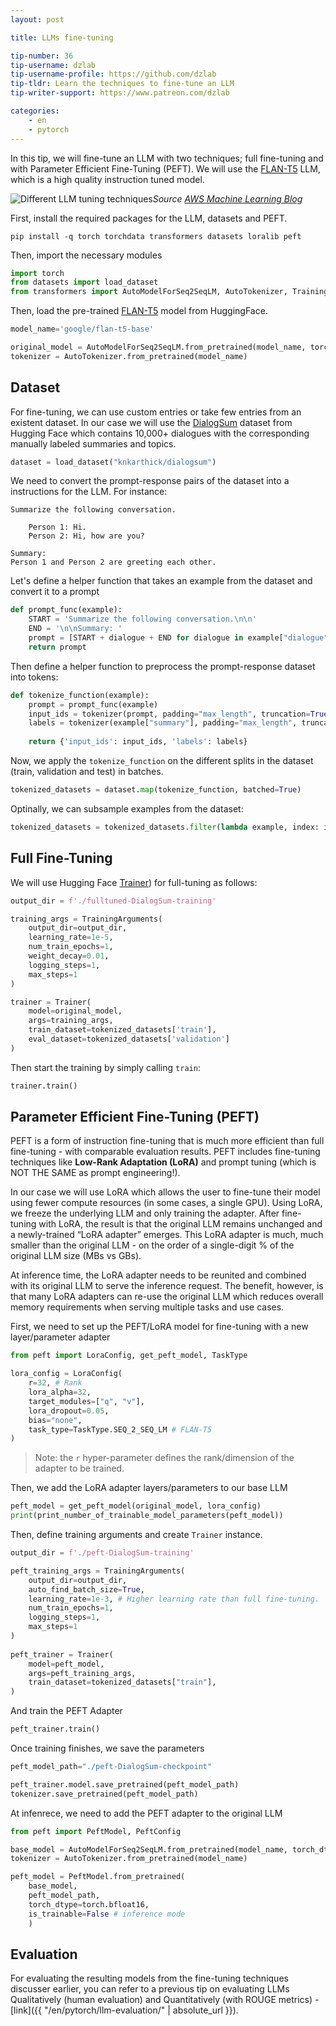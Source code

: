 ```yaml
---
layout: post

title: LLMs fine-tuning

tip-number: 36
tip-username: dzlab
tip-username-profile: https://github.com/dzlab
tip-tldr: Learn the techniques to fine-tune an LLM
tip-writer-support: https://www.patreon.com/dzlab

categories:
    - en
    - pytorch
---
```


In this tip, we will fine-tune an LLM with two techniques; full fine-tuning and with Parameter Efficient Fine-Tuning (PEFT). We will use the [FLAN-T5](https://huggingface.co/docs/transformers/model_doc/flan-t5) LLM, which is a high quality instruction tuned model. 


![Different LLM tuning techniques](https://d2908q01vomqb2.cloudfront.net/f1f836cb4ea6efb2a0b1b99f41ad8b103eff4b59/2023/09/11/Optimize_generative_AI_workloads_for_Sustainabilit_11092023_1-1.png)_Source [AWS Machine Learning Blog](https://aws.amazon.com/blogs/machine-learning/optimize-generative-ai-workloads-for-environmental-sustainability/)_

First, install the required packages for the LLM, datasets and PEFT.
```shell
pip install -q torch torchdata transformers datasets loralib peft
```

Then, import the necessary modules

```python
import torch
from datasets import load_dataset
from transformers import AutoModelForSeq2SeqLM, AutoTokenizer, TrainingArguments, Trainer
```

Then, load the pre-trained [FLAN-T5](https://huggingface.co/docs/transformers/model_doc/flan-t5) model from HuggingFace.

```python
model_name='google/flan-t5-base'

original_model = AutoModelForSeq2SeqLM.from_pretrained(model_name, torch_dtype=torch.bfloat16)
tokenizer = AutoTokenizer.from_pretrained(model_name)
```

## Dataset

For fine-tuning, we can use custom entries or take few entries from an existent dataset. In our case we will use the [DialogSum](https://huggingface.co/datasets/knkarthick/dialogsum) dataset from Hugging Face which contains 10,000+ dialogues with the corresponding manually labeled summaries and topics.

```python
dataset = load_dataset("knkarthick/dialogsum")
```

We need to convert the prompt-response pairs of the dataset into a instructions for the LLM. For instance:

```
Summarize the following conversation.

    Person 1: Hi.
    Person 2: Hi, how are you?
    
Summary:
Person 1 and Person 2 are greeting each other.
```

Let's define a helper function that takes an example from the dataset and convert it to a prompt

```python
def prompt_func(example):
    START = 'Summarize the following conversation.\n\n'
    END = '\n\nSummary: '
    prompt = [START + dialogue + END for dialogue in example["dialogue"]]
    return prompt
```

Then define a helper function to preprocess the prompt-response dataset into tokens:

```python
def tokenize_function(example):
    prompt = prompt_func(example)
    input_ids = tokenizer(prompt, padding="max_length", truncation=True, return_tensors="pt").input_ids
    labels = tokenizer(example["summary"], padding="max_length", truncation=True, return_tensors="pt").input_ids
    
    return {'input_ids': input_ids, 'labels': labels}
```

Now, we apply the `tokenize_function` on the different splits in the dataset (train, validation and test) in batches.

```python
tokenized_datasets = dataset.map(tokenize_function, batched=True)
```

Optinally, we can subsample examples from the dataset:

```python
tokenized_datasets = tokenized_datasets.filter(lambda example, index: index % 100 == 0, with_indices=True)
```


## Full Fine-Tuning

We will use Hugging Face [Trainer](https://huggingface.co/docs/transformers/main_classes/trainer)) for full-tuning as follows:

```python
output_dir = f'./fulltuned-DialogSum-training'

training_args = TrainingArguments(
    output_dir=output_dir,
    learning_rate=1e-5,
    num_train_epochs=1,
    weight_decay=0.01,
    logging_steps=1,
    max_steps=1
)

trainer = Trainer(
    model=original_model,
    args=training_args,
    train_dataset=tokenized_datasets['train'],
    eval_dataset=tokenized_datasets['validation']
)
```

Then start the training by simply calling `train`:

```python
trainer.train()
```


## Parameter Efficient Fine-Tuning (PEFT)

PEFT is a form of instruction fine-tuning that is much more efficient than full fine-tuning - with comparable evaluation results. PEFT includes fine-tuning techniques like **Low-Rank Adaptation (LoRA)** and prompt tuning (which is NOT THE SAME as prompt engineering!). 

In our case we will use LoRA which allows the user to fine-tune their model using fewer compute resources (in some cases, a single GPU). Using LoRA, we freeze the underlying LLM and only training the adapter. After fine-tuning with LoRA, the result is that the original LLM remains unchanged and a newly-trained “LoRA adapter” emerges. This LoRA adapter is much, much smaller than the original LLM - on the order of a single-digit % of the original LLM size (MBs vs GBs).

At inference time, the LoRA adapter needs to be reunited and combined with its original LLM to serve the inference request. The benefit, however, is that many LoRA adapters can re-use the original LLM which reduces overall memory requirements when serving multiple tasks and use cases.

First, we need to set up the PEFT/LoRA model for fine-tuning with a new layer/parameter adapter

```python
from peft import LoraConfig, get_peft_model, TaskType

lora_config = LoraConfig(
    r=32, # Rank
    lora_alpha=32,
    target_modules=["q", "v"],
    lora_dropout=0.05,
    bias="none",
    task_type=TaskType.SEQ_2_SEQ_LM # FLAN-T5
)
```

> Note: the `r` hyper-parameter defines the rank/dimension of the adapter to be trained.

Then, we add the LoRA adapter layers/parameters to our base LLM

```python
peft_model = get_peft_model(original_model, lora_config)
print(print_number_of_trainable_model_parameters(peft_model))
```

Then, define training arguments and create `Trainer` instance.

```python
output_dir = f'./peft-DialogSum-training'

peft_training_args = TrainingArguments(
    output_dir=output_dir,
    auto_find_batch_size=True,
    learning_rate=1e-3, # Higher learning rate than full fine-tuning.
    num_train_epochs=1,
    logging_steps=1,
    max_steps=1    
)
    
peft_trainer = Trainer(
    model=peft_model,
    args=peft_training_args,
    train_dataset=tokenized_datasets["train"],
)
```

And train the PEFT Adapter

```python
peft_trainer.train()
```

Once training finishes, we save the parameters

```python
peft_model_path="./peft-DialogSum-checkpoint"

peft_trainer.model.save_pretrained(peft_model_path)
tokenizer.save_pretrained(peft_model_path)
```

At infenrece, we need to add the PEFT adapter to the original LLM

```python
from peft import PeftModel, PeftConfig

base_model = AutoModelForSeq2SeqLM.from_pretrained(model_name, torch_dtype=torch.bfloat16)
tokenizer = AutoTokenizer.from_pretrained(model_name)

peft_model = PeftModel.from_pretrained(
    base_model,
    peft_model_path,
    torch_dtype=torch.bfloat16,
    is_trainable=False # inference mode
    )
```

## Evaluation

For evaluating the resulting models from the fine-tuning techniques discusser earlier, you can refer to a previous tip on evaluating LLMs Qualitatively (human evaluation) and Quantitatively (with ROUGE metrics) - [link]({{ "/en/pytorch/llm-evaluation/" | absolute_url }}).

